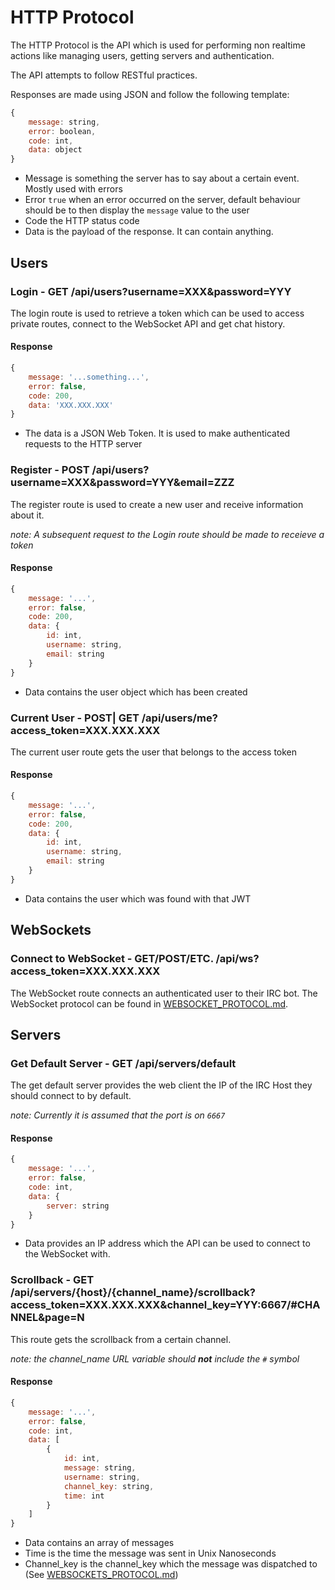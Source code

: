 # HTTP Protocol

The HTTP Protocol is the API which is used for performing non realtime actions like managing users, getting servers and authentication.

The API attempts to follow RESTful practices.

Responses are made using JSON and follow the following template:

```js
{
    message: string,
    error: boolean,
    code: int,
    data: object
}
```

- Message is something the server has to say about a certain event. Mostly used with errors
- Error `true` when an error occurred on the server, default behaviour should be to then display the `message` value to the user
- Code the HTTP status code
- Data is the payload of the response. It can contain anything.

## Users

### Login - GET /api/users?username=XXX&password=YYY

The login route is used to retrieve a token which can be used to access private routes, connect to the WebSocket API and get chat history.

#### Response

```js
{
    message: '...something...',
    error: false,
    code: 200,
    data: 'XXX.XXX.XXX'
}
```

- The data is a JSON Web Token. It is used to make authenticated requests to the HTTP server

### Register - POST /api/users?username=XXX&password=YYY&email=ZZZ

The register route is used to create a new user and receive information about it.

*note: A subsequent request to the Login route should be made to receieve a token*

#### Response

```js
{
    message: '...',
    error: false,
    code: 200,
    data: {
        id: int,
        username: string,
        email: string
    }
}
```

- Data contains the user object which has been created

### Current User - POST| GET /api/users/me?access_token=XXX.XXX.XXX

The current user route gets the user that belongs to the access token

#### Response

```js
{
    message: '...',
    error: false,
    code: 200,
    data: {
        id: int,
        username: string,
        email: string
    }
}
```

- Data contains the user which was found with that JWT

## WebSockets

### Connect to WebSocket - GET/POST/ETC. /api/ws?access_token=XXX.XXX.XXX

The WebSocket route connects an authenticated user to their IRC bot. The WebSocket protocol can be found in [WEBSOCKET_PROTOCOL.md](WEBSOCKET_PROTOCOL.md).

## Servers

### Get Default Server - GET /api/servers/default

The get default server provides the web client the IP of the IRC Host they should connect to by default.

*note: Currently it is assumed that the port is on `6667`*

#### Response

```js
{
    message: '...',
    error: false,
    code: int,
    data: {
        server: string
    }
}
```

- Data provides an IP address which the API can be used to connect to the WebSocket with.

### Scrollback - GET /api/servers/{host}/{channel_name}/scrollback?access_token=XXX.XXX.XXX&channel_key=YYY:6667/#CHANNEL&page=N

This route gets the scrollback from a certain channel.

*note: the channel_name URL variable should **not** include the `#` symbol*

#### Response

```js
{
    message: '...',
    error: false,
    code: int,
    data: [
        {
            id: int,
            message: string,
            username: string,
            channel_key: string,
            time: int
        }
    ]
}
```

- Data contains an array of messages
- Time is the time the message was sent in Unix Nanoseconds
- Channel_key is the channel_key which the message was dispatched to (See [WEBSOCKETS_PROTOCOL.md](WEBSOCKETS_PROTOCOL.md))
